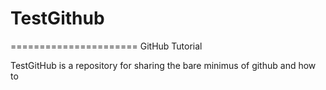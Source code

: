 # TestGithub
======================
GitHub Tutorial

TestGitHub is a repository for sharing the bare minimus of github and how to 
